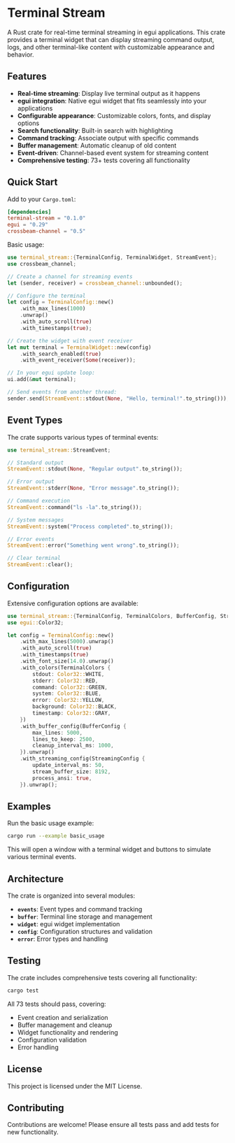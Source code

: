 # Terminal Stream

A Rust crate for real-time terminal streaming in egui applications. This crate provides a terminal widget that can display streaming command output, logs, and other terminal-like content with customizable appearance and behavior.

## Features

- **Real-time streaming**: Display live terminal output as it happens
- **egui integration**: Native egui widget that fits seamlessly into your applications
- **Configurable appearance**: Customizable colors, fonts, and display options
- **Search functionality**: Built-in search with highlighting
- **Command tracking**: Associate output with specific commands
- **Buffer management**: Automatic cleanup of old content
- **Event-driven**: Channel-based event system for streaming content
- **Comprehensive testing**: 73+ tests covering all functionality

## Quick Start

Add to your `Cargo.toml`:

```toml
[dependencies]
terminal-stream = "0.1.0"
egui = "0.29"
crossbeam-channel = "0.5"
```

Basic usage:

```rust
use terminal_stream::{TerminalConfig, TerminalWidget, StreamEvent};
use crossbeam_channel;

// Create a channel for streaming events
let (sender, receiver) = crossbeam_channel::unbounded();

// Configure the terminal
let config = TerminalConfig::new()
    .with_max_lines(1000)
    .unwrap()
    .with_auto_scroll(true)
    .with_timestamps(true);

// Create the widget with event receiver
let mut terminal = TerminalWidget::new(config)
    .with_search_enabled(true)
    .with_event_receiver(Some(receiver));

// In your egui update loop:
ui.add(&mut terminal);

// Send events from another thread:
sender.send(StreamEvent::stdout(None, "Hello, terminal!".to_string()));
```

## Event Types

The crate supports various types of terminal events:

```rust
use terminal_stream::StreamEvent;

// Standard output
StreamEvent::stdout(None, "Regular output".to_string());

// Error output
StreamEvent::stderr(None, "Error message".to_string());

// Command execution
StreamEvent::command("ls -la".to_string());

// System messages
StreamEvent::system("Process completed".to_string());

// Error events
StreamEvent::error("Something went wrong".to_string());

// Clear terminal
StreamEvent::clear();
```

## Configuration

Extensive configuration options are available:

```rust
use terminal_stream::{TerminalConfig, TerminalColors, BufferConfig, StreamingConfig};
use egui::Color32;

let config = TerminalConfig::new()
    .with_max_lines(5000).unwrap()
    .with_auto_scroll(true)
    .with_timestamps(true)
    .with_font_size(14.0).unwrap()
    .with_colors(TerminalColors {
        stdout: Color32::WHITE,
        stderr: Color32::RED,
        command: Color32::GREEN,
        system: Color32::BLUE,
        error: Color32::YELLOW,
        background: Color32::BLACK,
        timestamp: Color32::GRAY,
    })
    .with_buffer_config(BufferConfig {
        max_lines: 5000,
        lines_to_keep: 2500,
        cleanup_interval_ms: 1000,
    }).unwrap()
    .with_streaming_config(StreamingConfig {
        update_interval_ms: 50,
        stream_buffer_size: 8192,
        process_ansi: true,
    }).unwrap();
```

## Examples

Run the basic usage example:

```bash
cargo run --example basic_usage
```

This will open a window with a terminal widget and buttons to simulate various terminal events.

## Architecture

The crate is organized into several modules:

- **`events`**: Event types and command tracking
- **`buffer`**: Terminal line storage and management  
- **`widget`**: egui widget implementation
- **`config`**: Configuration structures and validation
- **`error`**: Error types and handling

## Testing

The crate includes comprehensive tests covering all functionality:

```bash
cargo test
```

All 73 tests should pass, covering:
- Event creation and serialization
- Buffer management and cleanup
- Widget functionality and rendering
- Configuration validation
- Error handling

## License

This project is licensed under the MIT License.

## Contributing

Contributions are welcome! Please ensure all tests pass and add tests for new functionality. 
